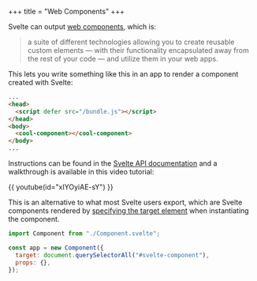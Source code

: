 +++
title = "Web Components"
+++

Svelte can output [web components](https://developer.mozilla.org/en-US/docs/Web/Web_Components), which is:

> a suite of different technologies allowing you to create reusable custom elements — with their functionality encapsulated away from the rest of your code — and utilize them in your web apps.

This lets you write something like this in an app to render a component created with Svelte:

```html
...
<head>
  <script defer src="/bundle.js"></script>
</head>
<body>
  <cool-component></cool-component>
</body>
...
```

Instructions can be found in the [Svelte API documentation](https://svelte.dev/docs#Custom_element_API) and a walkthrough is available in this video tutorial:

{{ youtube(id="xIYOyiAE-sY") }}

This is an alternative to what most Svelte users export, which are Svelte components rendered by [specifying the target element](https://svelte.dev/docs#Creating_a_component) when instantiating the component.

```javascript
import Component from "./Component.svelte";

const app = new Component({
  target: document.querySelectorAll("#svelte-component"),
  props: {},
});
```
